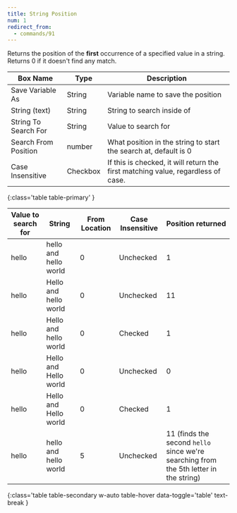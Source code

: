 ```yaml
---
title: String Position
num: 1
redirect_from:
  - commands/91
---
```


Returns the position of the **first** occurrence of a specified value in a string.\
Returns 0 if it doesn't find any match.


| Box Name | Type | Description | 
|-------|--------|--------|
|Save Variable As|	String|	Variable name to save the position
| String (text) |	String|	String to search inside of
|String To Search For|	String|	Value to search for
|Search From Position|number|What position in the string to start the search at, default is 0
|Case Insensitive | Checkbox | If this is checked, it will return the first matching value, regardless of case.
{:class='table table-primary' }

| Value to search for | String| From Location| Case Insensitive| Position returned| 
|-------|--------|--------|--------|--------
|hello | hello and hello world |0|Unchecked| 1
|hello | Hello and hello world |0|Unchecked| 11
|hello | Hello and hello world |0|Checked| 1
|hello | Hello and Hello world |0|Unchecked| 0
|hello | Hello and Hello world |0|Checked| 1
|hello | hello and hello world |5|Unchecked| 11 (finds the second `hello` since we're searching from the 5th letter in the string)
{:class='table table-secondary w-auto table-hover data-toggle='table' text-break }










